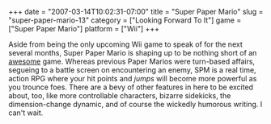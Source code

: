 +++
date = "2007-03-14T10:02:31-07:00"
title = "Super Paper Mario"
slug = "super-paper-mario-13"
category = ["Looking Forward To It"]
game = ["Super Paper Mario"]
platform = ["Wii"]
+++

Aside from being the only upcoming Wii game to speak of for the next several months, Super Paper Mario is shaping up to be nothing short of an <a href="http://kotaku.com/gaming/clips/clip-super-paper-mario-walkthrough-244050.php">awesome</a> game.  Whereas previous Paper Marios were turn-based affairs, segueing to a battle screen on encountering an enemy, SPM is a real time, action RPG where your hit points and <i>jumps</i> will become more powerful as you trounce foes.  There are a bevy of other features in here to be excited about, too, like more controllable characters, bizarre sidekicks, the dimension-change dynamic, and of course the wickedly humorous writing.  I can't wait.